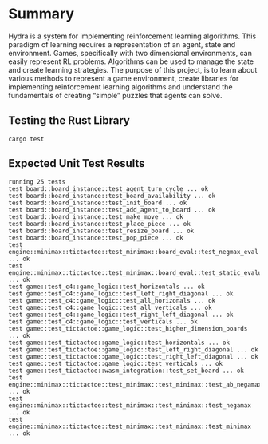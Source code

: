 # Summary
Hydra is a system for implementing reinforcement learning algorithms. This paradigm of learning requires a representation of an agent, state and environment. Games, specifically with two dimensional environments, can easily represent RL problems. Algorithms can be used to manage the state and create learning strategies. The purpose of this project, is to learn about various methods to represent a game environment, create libraries for implementing reinforcement learning algorithms and understand the fundamentals of creating “simple” puzzles that agents can solve.  

## Testing the Rust Library
```
cargo test
```


## Expected Unit Test Results
```
running 25 tests
test board::board_instance::test_agent_turn_cycle ... ok
test board::board_instance::test_board_availability ... ok
test board::board_instance::test_init_board ... ok
test board::board_instance::test_add_agent_to_board ... ok
test board::board_instance::test_make_move ... ok
test board::board_instance::test_place_piece ... ok
test board::board_instance::test_resize_board ... ok
test board::board_instance::test_pop_piece ... ok
test engine::minimax::tictactoe::test_minimax::board_eval::test_negmax_eval ... ok
test engine::minimax::tictactoe::test_minimax::board_eval::test_static_evaluation ... ok
test game::test_c4::game_logic::test_horizontals ... ok
test game::test_c4::game_logic::test_left_right_diagonal ... ok
test game::test_c4::game_logic::test_all_horizonals ... ok
test game::test_c4::game_logic::test_all_verticals ... ok
test game::test_c4::game_logic::test_right_left_diagonal ... ok
test game::test_c4::game_logic::test_verticals ... ok
test game::test_tictactoe::game_logic::test_higher_dimension_boards ... ok
test game::test_tictactoe::game_logic::test_horizontals ... ok
test game::test_tictactoe::game_logic::test_left_right_diagonal ... ok
test game::test_tictactoe::game_logic::test_right_left_diagonal ... ok
test game::test_tictactoe::game_logic::test_verticals ... ok
test game::test_tictactoe::wasm_integration::test_set_board ... ok
test engine::minimax::tictactoe::test_minimax::test_minimax::test_ab_negamax ... ok
test engine::minimax::tictactoe::test_minimax::test_minimax::test_negamax ... ok
test engine::minimax::tictactoe::test_minimax::test_minimax::test_minimax ... ok
```

